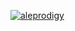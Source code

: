 [![aleprodigy](https://github-readme-stats.vercel.app/api/top-langs/?username=aleprodigy&hide=html&layout=compact&theme=default)](https://github.com/aleprodigy/)
